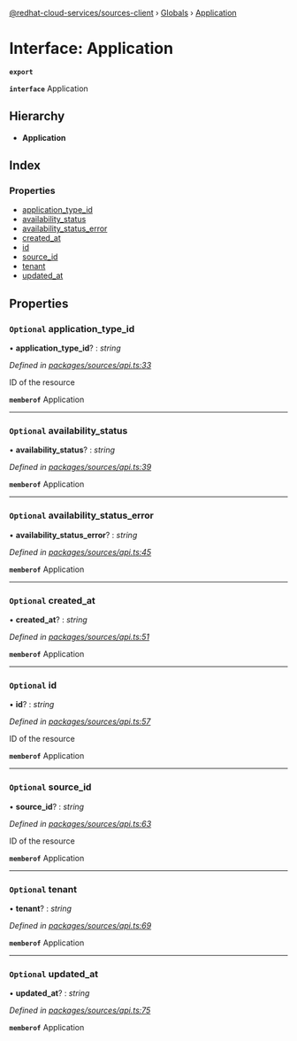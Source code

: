 [@redhat-cloud-services/sources-client](../README.md) › [Globals](../globals.md) › [Application](application.md)

# Interface: Application

**`export`** 

**`interface`** Application

## Hierarchy

* **Application**

## Index

### Properties

* [application_type_id](application.md#optional-application_type_id)
* [availability_status](application.md#optional-availability_status)
* [availability_status_error](application.md#optional-availability_status_error)
* [created_at](application.md#optional-created_at)
* [id](application.md#optional-id)
* [source_id](application.md#optional-source_id)
* [tenant](application.md#optional-tenant)
* [updated_at](application.md#optional-updated_at)

## Properties

### `Optional` application_type_id

• **application_type_id**? : *string*

*Defined in [packages/sources/api.ts:33](https://github.com/RedHatInsights/javascript-clients/blob/master/packages/sources/api.ts#L33)*

ID of the resource

**`memberof`** Application

___

### `Optional` availability_status

• **availability_status**? : *string*

*Defined in [packages/sources/api.ts:39](https://github.com/RedHatInsights/javascript-clients/blob/master/packages/sources/api.ts#L39)*

**`memberof`** Application

___

### `Optional` availability_status_error

• **availability_status_error**? : *string*

*Defined in [packages/sources/api.ts:45](https://github.com/RedHatInsights/javascript-clients/blob/master/packages/sources/api.ts#L45)*

**`memberof`** Application

___

### `Optional` created_at

• **created_at**? : *string*

*Defined in [packages/sources/api.ts:51](https://github.com/RedHatInsights/javascript-clients/blob/master/packages/sources/api.ts#L51)*

**`memberof`** Application

___

### `Optional` id

• **id**? : *string*

*Defined in [packages/sources/api.ts:57](https://github.com/RedHatInsights/javascript-clients/blob/master/packages/sources/api.ts#L57)*

ID of the resource

**`memberof`** Application

___

### `Optional` source_id

• **source_id**? : *string*

*Defined in [packages/sources/api.ts:63](https://github.com/RedHatInsights/javascript-clients/blob/master/packages/sources/api.ts#L63)*

ID of the resource

**`memberof`** Application

___

### `Optional` tenant

• **tenant**? : *string*

*Defined in [packages/sources/api.ts:69](https://github.com/RedHatInsights/javascript-clients/blob/master/packages/sources/api.ts#L69)*

**`memberof`** Application

___

### `Optional` updated_at

• **updated_at**? : *string*

*Defined in [packages/sources/api.ts:75](https://github.com/RedHatInsights/javascript-clients/blob/master/packages/sources/api.ts#L75)*

**`memberof`** Application
